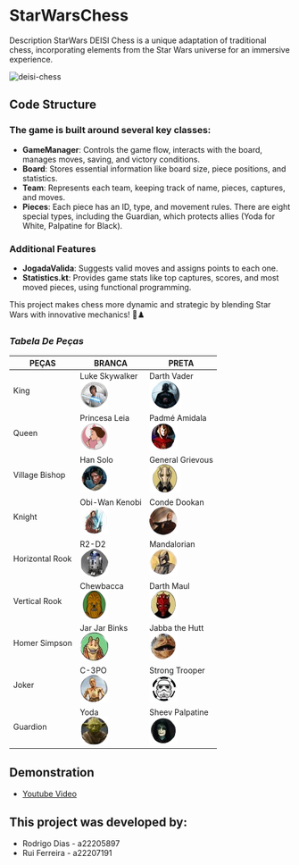 # **StarWarsChess**
Description
StarWars DEISI Chess is a unique adaptation of traditional chess, incorporating elements from the Star Wars universe for an immersive experience.

![deisi-chess](https://github.com/user-attachments/assets/b65ba4c5-6713-4511-9ce3-9e3a5935ca82)

## **Code Structure**
### The game is built around several key classes:
- **GameManager**: Controls the game flow, interacts with the board, manages moves, saving, and victory conditions.
- **Board**: Stores essential information like board size, piece positions, and statistics.
- **Team**: Represents each team, keeping track of name, pieces, captures, and moves.
- **Pieces**: Each piece has an ID, type, and movement rules. There are eight special types, including the Guardian, which protects allies (Yoda for White, Palpatine for Black).
### Additional Features
- **JogadaValida**: Suggests valid moves and assigns points to each one.
- **Statistics.kt**: Provides game stats like top captures, scores, and most moved pieces, using functional programming.

This project makes chess more dynamic and strategic by blending Star Wars with innovative mechanics! 🚀♟️

### _**Tabela De Peças**_

| PEÇAS | BRANCA | PRETA |
|---------------|--------------------------------------------------------------------|------------------------------------------------------------------|
| King | Luke Skywalker<br/> ![img.png](src/images/crazy_emoji_white.png) | Darth Vader <br/>![img.png](src/images/crazy_emoji_black.png) |
| Queen | Princesa Leia<br/> ![img.png](src/images/rainha_white.png) | Padmé Amidala<br/>![img.png](src/images/rainha_black.png) |
| Village Bishop | Han Solo<br/> ![img.png](src/images/padre_vila_white.png) | General Grievous<br/>![img.png](src/images/padre_vila_black.png) |
| Knight | Obi-Wan Kenobi<br/> ![img.png](src/images/ponei_magico_white.png) | Conde Dookan<br/>![img.png](src/images/ponei_magico_black.png) |
| Horizontal Rook | R2-D2 <br/>![img.png](src/images/torre_h_white.png) | Mandalorian<br/>![img.png](src/images/torre_h_black.png) |
| Vertical Rook | Chewbacca <br/>![img.png](src/images/torre_v_white.png) | Darth Maul <br/>![img.png](src/images/torre_v_black.png) |
| Homer Simpson | Jar Jar Binks <br/>![img.png](src/images/homer_white.png) | Jabba the Hutt <br/>![img.png](src/images/homer_black.png) |
| Joker | C-3PO<br/>![img.png](src/images/joker_white.png) | Strong Trooper <br/>![img.png](src/images/joker_black.png) |
| Guardion | Yoda <br/>![img.png](src/images/guardiao_white.png) | Sheev Palpatine <br/>![img.png](src/images/guardiao_black.png) |

## Demonstration
- [Youtube Video]()

## This project was developed by:
- Rodrigo Dias - a22205897
- Rui Ferreira - a22207191
